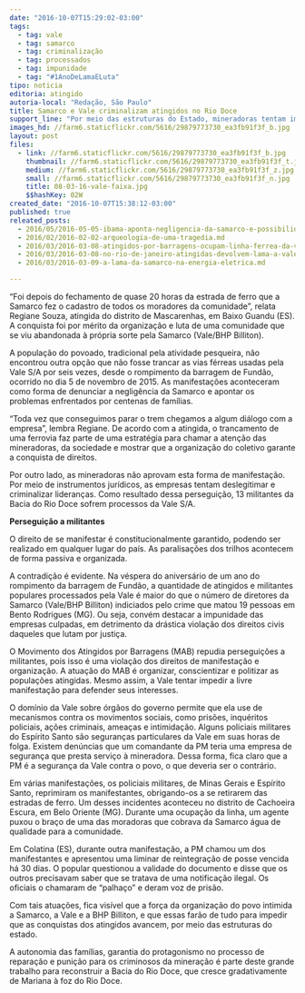 ```yaml
---
date: "2016-10-07T15:29:02-03:00"
tags:
  - tag: vale
  - tag: samarco
  - tag: criminalização
  - tag: processados
  - tag: impunidade
  - tag: "#1AnoDeLamaELuta"
tipo: noticia
editoria: atingido
autoria-local: "Redação, São Paulo"
title: Samarco e Vale criminalizam atingidos no Rio Doce
support_line: "Por meio das estruturas do Estado, mineradoras tentam impedir o livre direito à manifestação e organização dos atingidos"
images_hd: //farm6.staticflickr.com/5616/29879773730_ea3fb91f3f_b.jpg
layout: post
files:
  - link: //farm6.staticflickr.com/5616/29879773730_ea3fb91f3f_b.jpg
    thumbnail: //farm6.staticflickr.com/5616/29879773730_ea3fb91f3f_t.jpg
    medium: //farm6.staticflickr.com/5616/29879773730_ea3fb91f3f_z.jpg
    small: //farm6.staticflickr.com/5616/29879773730_ea3fb91f3f_n.jpg
    title: 08-03-16-vale-faixa.jpg
    $$hashKey: 02W
created_date: "2016-10-07T15:38:12-03:00"
published: true
releated_posts:
  - 2016/05/2016-05-05-ibama-aponta-negligencia-da-samarco-e-possibilidade-de-novas-tragedias.md
  - 2016/02/2016-02-02-arqueologia-de-uma-tragedia.md
  - 2016/03/2016-03-08-atingidos-por-barragens-ocupam-linha-ferrea-da-vale.md
  - 2016/03/2016-03-08-no-rio-de-janeiro-atingidas-devolvem-lama-a-vale.md
  - 2016/03/2016-03-09-a-lama-da-samarco-na-energia-eletrica.md

---
```

<p>&ldquo;Foi depois do fechamento de quase 20 horas da estrada de ferro que a Samarco fez o cadastro de todos os moradores da comunidade&rdquo;, relata Regiane Souza, atingida do distrito de Mascarenhas, em Baixo Guandu (ES). A conquista foi por m&eacute;rito da organiza&ccedil;&atilde;o e luta de uma comunidade que se viu abandonada &agrave; pr&oacute;pria sorte pela Samarco (Vale/BHP Billiton).</p>

<p>A popula&ccedil;&atilde;o do povoado, tradicional pela atividade pesqueira, n&atilde;o encontrou outra op&ccedil;&atilde;o que n&atilde;o fosse trancar as vias f&eacute;rreas usadas pela Vale S/A por seis vezes, desde o rompimento da barragem de Fund&atilde;o, ocorrido no dia 5 de novembro de 2015. As manifesta&ccedil;&otilde;es aconteceram como forma de denunciar a neglig&ecirc;ncia da Samarco e apontar os problemas enfrentados por centenas de fam&iacute;lias.</p>

<p>&ldquo;Toda vez que conseguimos parar o trem chegamos a algum di&aacute;logo com a empresa&rdquo;, lembra Regiane. De acordo com a atingida, o trancamento de uma ferrovia faz parte de uma estrat&eacute;gia para chamar a aten&ccedil;&atilde;o das mineradoras, da sociedade e mostrar que a organiza&ccedil;&atilde;o do coletivo garante a conquista de direitos.</p>

<p>Por outro lado, as mineradoras n&atilde;o aprovam esta forma de manifesta&ccedil;&atilde;o. Por meio de instrumentos jur&iacute;dicos, as empresas tentam deslegitimar e criminalizar lideran&ccedil;as. Como resultado dessa persegui&ccedil;&atilde;o, 13 militantes da Bacia do Rio Doce sofrem processos da Vale S/A.</p>

<p><strong>Persegui&ccedil;&atilde;o a militantes</strong></p>

<p>O direito de se manifestar &eacute; constitucionalmente garantido, podendo ser realizado em qualquer lugar do pa&iacute;s. As paralisa&ccedil;&otilde;es dos trilhos acontecem de forma passiva e organizada.</p>

<p>A contradi&ccedil;&atilde;o &eacute; evidente. Na v&eacute;spera do anivers&aacute;rio de um ano do rompimento da barragem de Fund&atilde;o, a quantidade de atingidos e militantes populares processados pela Vale &eacute; maior do que o n&uacute;mero de diretores da Samarco (Vale/BHP Billiton) indiciados pelo crime que matou 19 pessoas em Bento Rodrigues (MG). Ou seja, conv&eacute;m destacar a impunidade das empresas culpadas, em detrimento da dr&aacute;stica viola&ccedil;&atilde;o dos direitos civis daqueles que lutam por justi&ccedil;a.</p>

<p>O Movimento dos Atingidos por Barragens (MAB) repudia persegui&ccedil;&otilde;es a militantes, pois isso &eacute; uma viola&ccedil;&atilde;o dos direitos de manifesta&ccedil;&atilde;o e organiza&ccedil;&atilde;o. A atua&ccedil;&atilde;o do MAB &eacute; organizar, conscientizar e politizar as popula&ccedil;&otilde;es atingidas. Mesmo assim, a Vale tentar impedir a livre manifesta&ccedil;&atilde;o para defender seus interesses.</p>

<p>O dom&iacute;nio da Vale sobre &oacute;rg&atilde;os do governo permite que ela use de mecanismos contra os movimentos sociais, como pris&otilde;es, inqu&eacute;ritos policiais, a&ccedil;&otilde;es criminais, amea&ccedil;as e intimida&ccedil;&atilde;o. Alguns policiais militares do Esp&iacute;rito Santo s&atilde;o seguran&ccedil;as particulares da Vale em suas horas de folga. Existem den&uacute;ncias que um comandante da PM teria uma empresa de seguran&ccedil;a que presta servi&ccedil;o &agrave; mineradora. Dessa forma, fica claro que a PM &eacute; a seguran&ccedil;a da Vale contra o povo, o que deveria ser o contr&aacute;rio. &nbsp;</p>

<p>Em v&aacute;rias manifesta&ccedil;&otilde;es, os policiais militares, de Minas Gerais e Esp&iacute;rito Santo, reprimiram os manifestantes, obrigando-os a se retirarem das estradas de ferro. Um desses incidentes aconteceu no distrito de Cachoeira Escura, em Belo Oriente (MG). Durante uma ocupa&ccedil;&atilde;o da linha, um agente puxou o bra&ccedil;o de uma das moradoras que cobrava da Samarco &aacute;gua de qualidade para a comunidade.</p>

<p>Em Colatina (ES), durante outra manifesta&ccedil;&atilde;o, a PM chamou um dos manifestantes e apresentou uma liminar de reintegra&ccedil;&atilde;o de posse vencida h&aacute; 30 dias. O popular questionou a validade do documento e disse que os outros precisavam saber que se tratava de uma notifica&ccedil;&atilde;o ilegal. Os oficiais o chamaram de &ldquo;palha&ccedil;o&rdquo; e deram voz de pris&atilde;o.</p>

<p>Com tais atua&ccedil;&otilde;es, fica vis&iacute;vel que a for&ccedil;a da organiza&ccedil;&atilde;o do povo intimida a Samarco, a Vale e a BHP Billiton, e que essas far&atilde;o de tudo para impedir que as conquistas dos atingidos avancem, por meio das estruturas do estado.&nbsp;&nbsp;</p>

<p>A autonomia das fam&iacute;lias, garantia do protagonismo no processo de repara&ccedil;&atilde;o e puni&ccedil;&atilde;o para os criminosos da minera&ccedil;&atilde;o &eacute; parte deste grande trabalho para reconstruir a Bacia do Rio Doce, que cresce gradativamente de Mariana &agrave; foz do Rio Doce.</p>
